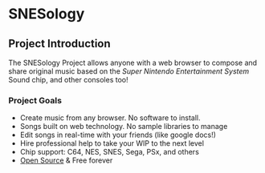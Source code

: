 # SNESology

## Project Introduction

The SNESology Project allows anyone with a web browser to compose and share original music based on the _Super Nintendo Entertainment System_ Sound chip, and other consoles too!

### Project Goals

*   Create music from any browser. No software to install.
*   Songs built on web technology. No sample libraries to manage
*   Edit songs in real-time with your friends (like google docs!)
*   Hire professional help to take your WIP to the next level
*   Chip support: C64, NES, SNES, Sega, PSx, and others
*   [Open Source](https://github.com/clevertree/snesology/) & Free forever

